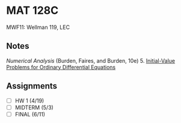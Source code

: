 # MAT 128C
MWF11: Wellman 119, LEC
## Notes
*Numerical Analysis* (Burden, Faires, and Burden, 10e)
5. [Initial-Value Problems for Ordinary Differential Equations](../notes/ordinary-differential-equations.md#ivp-theory)
## Assignments
- [ ] HW 1 (4/19)
- [ ] MIDTERM (5/3)
- [ ] FINAL (6/11)